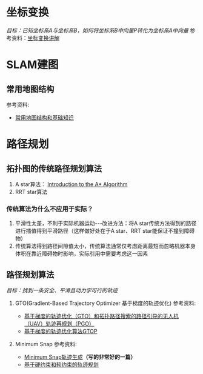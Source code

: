 
# 坐标变换
*目标：已知坐标系A与坐标系B，如何将坐标系B中向量P转化为坐标系A中向量*
参考资料：[坐标变换讲解](https://www.zhihu.com/tardis/zm/art/78987582?source_id=1005)

# SLAM建图
## 常用地图结构
参考资料:
- [常用地图结构和基础知识](https://blog.csdn.net/Night___Raid/article/details/110917284)

# 路径规划
## 拓扑图的传统路径规划算法
1. A star算法： [Introduction to the A* Algorithm](https://www.redblobgames.com/pathfinding/a-star/introduction.html)
2. RRT star算法

### 传统算法为什么不应用于实际？
1. 平滑性太差，不利于实际机器运动---改进方法：将A star传统方法得到的路径进行插值得到平滑路径（这样做好处在于A star、RRT star能保证不撞到障碍物）
2. 传统算法得到路径间隙值太小，传统算法通常仅考虑距离最短而忽略机器本身体积在靠近障碍物时影响，实际引用中需要考虑这一因素
   

## 路径规划算法
*目标：找到一条安全、平滑且动力学可行的轨迹*
1. GTO(Gradient-Based Trajectory Optimizer 基于梯度的轨迹优化)
   参考资料:
    - [基于梯度的轨迹优化（GTO）和拓扑路径搜索的路径引导的无人机（UAV）轨迹再规划（PGO）](https://blog.csdn.net/weixin_44673253/article/details/126864377#:~:text=%E5%9F%BA%E4%BA%8E%E6%A2%AF%E5%BA%A6%E7%9A%84%E8%BD%A8%E8%BF%B9%E4%BC%98%E5%8C%96%EF%BC%88GTO%EF%BC%89%E5%92%8C%E6%8B%93%E6%89%91%E8%B7%AF%E5%BE%84%E6%90%9C%E7%B4%A2%E7%9A%84%E8%B7%AF%E5%BE%84%E5%BC%95%E5%AF%BC%E7%9A%84%E6%97%A0%E4%BA%BA%E6%9C%BA%EF%BC%88UAV%EF%BC%89%E8%BD%A8%E8%BF%B9%E5%86%8D%E8%A7%84%E5%88%92%EF%BC%88PGO%EF%BC%89%201%200%20%E6%A6%82%E8%A7%88%20%E5%9F%BA%E4%BA%8E%E6%A2%AF%E5%BA%A6%E7%9A%84%E8%BD%A8%E8%BF%B9%E4%BC%98%E5%8C%96%20GTO%20%E5%9C%A8%E5%9B%9B%E6%97%8B%E7%BF%BC%E9%A3%9E%E8%A1%8C%E5%99%A8%E7%9A%84%E8%BD%A8%E8%BF%B9%E9%87%8D%E6%96%B0%E8%A7%84%E5%88%92%E4%B8%AD%E5%BE%97%E5%88%B0%E4%BA%86%E5%B9%BF%E6%B3%9B%E7%9A%84%E5%BA%94%E7%94%A8%EF%BC%8C%E4%BD%86%E6%98%AF%E5%AE%83%E5%AD%98%E5%9C%A8%20%E5%B1%80%E9%83%A8%E6%9E%81%E5%B0%8F%E5%80%BC,2%20%E7%9B%B8%E5%85%B3%E5%B7%A5%E4%BD%9C%202.1%20%E5%9F%BA%E4%BA%8E%E6%A2%AF%E5%BA%A6%E7%9A%84%E8%BD%A8%E8%BF%B9%E4%BC%98%E5%8C%96%20GTO%20%E6%96%B9%E6%B3%95%EF%BC%8C%E6%98%AF%E4%B8%80%E7%A7%8D%E4%B8%BB%E8%A6%81%E7%9A%84%E8%B7%AF%E5%BE%84%E7%94%9F%E6%88%90%E7%AE%97%E6%B3%95%EF%BC%8C%E5%B9%B6%E6%8A%8A%E8%B7%AF%E5%BE%84%E7%94%9F%E6%88%90%E7%9C%8B%E4%BD%9C%E6%98%AF%E4%B8%80%E4%B8%AA%E6%9C%80%E5%B0%8F%E5%8C%96%E7%9B%AE%E6%A0%87%E5%87%BD%E6%95%B0%E7%9A%84%E9%9D%9E%E7%BA%BF%E6%80%A7%E4%BC%98%E5%8C%96%E9%97%AE%E9%A2%98%EF%BC%8C%E4%BD%86%E6%98%AF%E4%B9%9F%E6%9C%89%E4%B8%80%E4%BA%9B%E5%B0%8F%E9%97%AE%E9%A2%98%EF%BC%8C%E5%B0%B1%E6%98%AF%20%E5%B1%80%E9%83%A8%E6%9C%80%E5%B0%8F%E5%80%BC%20) 
    - [基于梯度的轨迹优化算法GTOP](https://f.daixianiu.cn/csdn/28817591038149415.html)

2. Minimum Snap
   参考资料:
   - [Minimum Snap轨迹生成](https://blog.csdn.net/u011341856/article/details/121861930)**（写的非常好的一篇）**
   - [基于硬约束和软约束的轨迹规划](https://blog.csdn.net/Travis_X/article/details/114905526?ops_request_misc=%257B%2522request%255Fid%2522%253A%2522168615911216782427445108%2522%252C%2522scm%2522%253A%252220140713.130102334.pc%255Fblog.%2522%257D&request_id=168615911216782427445108&biz_id=0&utm_medium=distribute.pc_search_result.none-task-blog-2~blog~first_rank_ecpm_v1~rank_v31_ecpm-1-114905526-null-null.268%5Ev1%5Ekoosearch&utm_term=%E7%BA%A6%E6%9D%9F&spm=1018.2226.3001.4450)
